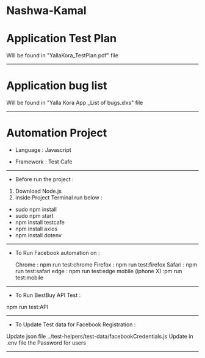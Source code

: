 # Nashwa-Kamal

# Application Test Plan 

Will be found in "YallaKora_TestPlan.pdf" file

------------------------

# Application bug list 

Will be found in "Yalla Kora App _List of bugs.xlxs" file

-----------------------

# Automation Project

* Language  : Javascript 

* Framework : Test Cafe

-----------------------

* Before run the project :

1) Download Node.js 
2) inside Project Terminal run below :

  * sudo npm install 
  * sudo  npm start
  * npm install testcafe
  * npm install axios
  * npm install dotenv
             
--------------------------                    

* To Run Facebook automation on :

  Chrome  : npm run test:chrome 
  Firefox  : npm run test:firefox 
  Safari  : npm run test:safari 
  edge  : npm run test:edge 
  mobile (iphone X)  :pm run test:mobile 

--------------------------------                    
   
* To Run BestBuy API Test :

npm run test:API

-----------------------------               

* To Update Test data for Facebook Registration :

Update json file ../test-helpers/test-data/facebookCredentials.js
Update in .env file the Password for users

------------------------------------------------
